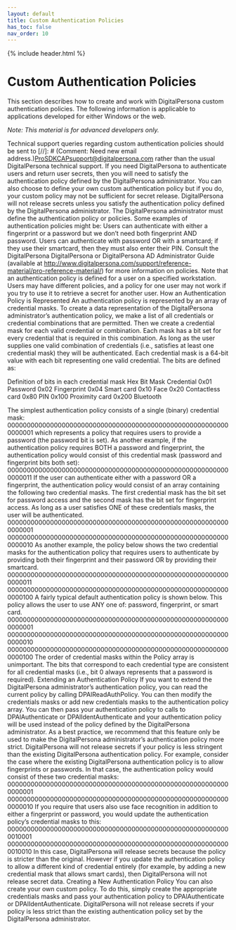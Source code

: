 ```yaml
---
layout: default
title: Custom Authentication Policies
has_toc: false
nav_order: 10
---
```


{% include header.html %}

# Custom Authentication Policies

This section describes how to create and work with DigitalPersona custom authentication policies. The following information is applicable to applications developed for either Windows or the web.

*Note: This material is for advanced developers only.*

Technical support queries regarding custom authentication policies should be sent to [//]: # (Comment: Need new email address.)ProSDKCAPsupport@digitalpersona.com rather than the usual DigitalPersona technical support.
If you need DigitalPersona to authenticate users and return user secrets, then you will need to satisfy the authentication policy defined by the DigitalPersona administrator. You can also choose to define your own custom authentication policy but if you do, your custom policy may not be sufficient for secret release. DigitalPersona will not release secrets unless you satisfy the authentication policy defined by the DigitalPersona administrator.
The DigitalPersona administrator must define the authentication policy or policies. Some examples of authentication policies might be:
Users can authenticate with either a fingerprint or a password but we don’t need both fingerprint AND password.
Users can authenticate with password OR with a smartcard; if they use their smartcard, then they must also enter their PIN.
Consult the DigitalPersona DigitalPersona or DigitalPersona AD Administrator Guide (available at http://www.digitalpersona.com/support/reference-material/pro-reference-material/) for more information on policies.
Note that an authentication policy is defined for a user on a specified workstation. Users may have different policies, and a policy for one user may not work if you try to use it to retrieve a secret for another user.
How an Authentication Policy is Represented
An authentication policy is represented by an array of credential masks.
To create a data representation of the DigitalPersona administrator’s authentication policy, we make a list of all credentials or credential combinations that are permitted. Then we create a credential mask for each valid credential or combination. Each mask has a bit set for every credential that is required in this combination. As long as the user supplies one valid combination of credentials (i.e., satisfies at least one credential mask) they will be authenticated.
Each credential mask is a 64-bit value with each bit representing one valid credential. The bits are defined as:

Definition of bits in each credential mask
Hex Bit Mask	Credential
0x01	Password
0x02	Fingerprint
0x04	Smart card
0x10	Face
0x20	Contactless card
0x80	PIN
0x100	Proximity card
0x200	Bluetooth

The simplest authentication policy consists of a single (binary) credential mask:
0000000000000000000000000000000000000000000000000000000000000001
which represents a policy that requires users to provide a password (the password bit is set).
As another example, if the authentication policy requires BOTH a password and fingerprint, the authentication policy would consist of this credential mask (password and fingerprint bits both set):
0000000000000000000000000000000000000000000000000000000000000011
If the user can authenticate either with a password OR a fingerprint, the authentication policy would consist of an array containing the following two credential masks. The first credential mask has the bit set for password access and the second mask has the bit set for fingerprint access. As long as a user satisfies ONE of these credentials masks, the user will be authenticated.
0000000000000000000000000000000000000000000000000000000000000001
0000000000000000000000000000000000000000000000000000000000000010
As another example, the policy below shows the two credential masks for the authentication policy that requires users to authenticate by providing both their fingerprint and their password OR by providing their smartcard.
0000000000000000000000000000000000000000000000000000000000000011
0000000000000000000000000000000000000000000000000000000000000100
A fairly typical default authentication policy is shown below. This policy allows the user to use ANY one of: password, fingerprint, or smart card.
0000000000000000000000000000000000000000000000000000000000000001
0000000000000000000000000000000000000000000000000000000000000010
0000000000000000000000000000000000000000000000000000000000000100
The order of credential masks within the Policy array is unimportant. The bits that correspond to each credential type are consistent for all credential masks (i.e., bit 0 always represents that a password is required).
Extending an Authentication Policy
If you want to extend the DigitalPersona administrator’s authentication policy, you can read the current policy by calling DPAlReadAuthPolicy. You can then modify the credentials masks or add new credentials masks to the authentication policy array. You can then pass your authentication policy to calls to DPAlAuthenticate or DPAlIdentAuthenticate and your authentication policy will be used instead of the policy defined by the DigitalPersona administrator.
As a best practice, we recommend that this feature only be used to make the DigitalPersona administrator’s authentication policy more strict. DigitalPersona will not release secrets if your policy is less stringent than the existing DigitalPersona authentication policy.
For example, consider the case where the existing DigitalPersona authentication policy is to allow fingerprints or passwords. In that case, the authentication policy would consist of these two credential masks:
0000000000000000000000000000000000000000000000000000000000000001
0000000000000000000000000000000000000000000000000000000000000010
If you require that users also use face recognition in addition to either a fingerprint or password, you would update the authentication policy’s credential masks to this:
0000000000000000000000000000000000000000000000000000000000010001
0000000000000000000000000000000000000000000000000000000000010010
In this case, DigitalPersona will release secrets because the policy is stricter than the original.
However if you update the authentication policy to allow a different kind of credential entirely (for example, by adding a new credential mask that allows smart cards), then DigitalPersona will not release secret data.
Creating a New Authentication Policy
You can also create your own custom policy. To do this, simply create the appropriate credentials masks and pass your authentication policy to DPAlAuthenticate or DPAlIdentAuthenticate.
DigitalPersona will not release secrets if your policy is less strict than the existing authentication policy set by the DigitalPersona administrator.
